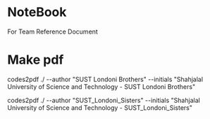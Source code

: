 # NoteBook
For Team Reference Document

# Make pdf
codes2pdf ./ --author "SUST Londoni Brothers" --initials "Shahjalal University of Science and Technology - SUST Londoni Brothers"

codes2pdf ./ --author "SUST_Londoni_Sisters" --initials "Shahjalal University of Science and Technology - SUST_Londoni_Sisters"
